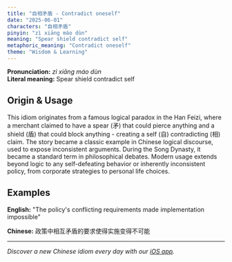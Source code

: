 ```yaml
---
title: "自相矛盾 - Contradict oneself"
date: "2025-06-01"
characters: "自相矛盾"
pinyin: "zì xiāng máo dùn"
meaning: "Spear shield contradict self"
metaphoric_meaning: "Contradict oneself"
theme: "Wisdom & Learning"
---
```


**Pronunciation:** *zì xiāng máo dùn*  
**Literal meaning:** Spear shield contradict self

## Origin & Usage

This idiom originates from a famous logical paradox in the Han Feizi, where a merchant claimed to have a spear (矛) that could pierce anything and a shield (盾) that could block anything - creating a self (自) contradicting (相) claim. The story became a classic example in Chinese logical discourse, used to expose inconsistent arguments. During the Song Dynasty, it became a standard term in philosophical debates. Modern usage extends beyond logic to any self-defeating behavior or inherently inconsistent policy, from corporate strategies to personal life choices.

## Examples

**English:** "The policy's conflicting requirements made implementation impossible"

**Chinese:** 政策中相互矛盾的要求使得实施变得不可能

---

*Discover a new Chinese idiom every day with our [iOS app](https://apps.apple.com/us/app/daily-chinese-idioms/id6670238264).*
